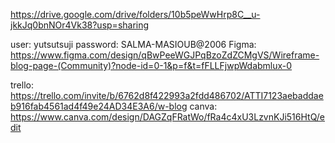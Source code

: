 https://drive.google.com/drive/folders/10b5peWwHrp8C__u-jkkJq0bnNOr4Vk38?usp=sharing

user: yutsutsuji
password: SALMA-MASIOUB@2006
Figma: https://www.figma.com/design/qBwPeeWGJPqBzoZdZCMgVS/Wireframe-blog-page-(Community)?node-id=0-1&p=f&t=fFLLFjwpWdabmlux-0

trello: https://trello.com/invite/b/6762d8f422993a2fdd486702/ATTI7123aebaddaeb916fab4561ad4f49e24AD34E3A6/w-blog
canva: https://www.canva.com/design/DAGZqFRatWo/fRa4c4xU3LzvnKJi516HtQ/edit


